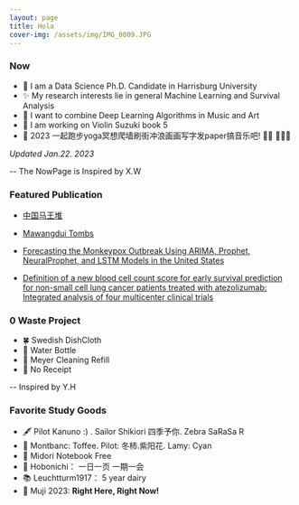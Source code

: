 ```yaml
---
layout: page
title: Hola
cover-img: /assets/img/IMG_0009.JPG
---
```



### Now

- 🐰  I am a Data Science Ph.D. Candidate in Harrisburg University 
- ✨  My research interests lie in general Machine Learning and Survival Analysis 
- 🎼  I want to combine Deep Learning Algorithms in Music and Art
- 🌲  I am working on Violin Suzuki book 5 
- 📝 2023 一起跑步yoga冥想爬墙刷街冲浪画画写字发paper搞音乐吧! 🧗‍♀️ 🏄🏻‍♂️ 

*Updated Jan.22. 2023*

-- The NowPage is Inspired by X.W 


### Featured Publication

- [中国马王堆](https://book.douban.com/subject/35830402/)

- [Mawangdui Tombs](https://www.amazon.com/Mawangdui-Tombs-English-Chineseversionebook/dp/B09P6YGGNC/ref=sr_1_1crid=3KTWF9GTIFN58&keywords=mawangdui+tombs&qid=1673925269&s=books&sprefix=mawangdui+tombs%2Cstripbooks%2C156&sr=1-1)


- [Forecasting the Monkeypox Outbreak Using ARIMA, Prophet, NeuralProphet, and LSTM Models in the United States](https://www.mdpi.com/2571-9394/5/1/5)


- [Definition of a new blood cell count score for early survival prediction for non-small cell lung cancer patients treated with atezolizumab: Integrated analysis of four multicenter clinical trials](https://www.frontiersin.org/articles/10.3389/fimmu.2022.961926/full)

### 0 Waste Project

- 🍀 Swedish DishCloth
- 🧃 Water Bottle
- 🧼 Meyer Cleaning Refill
- 🧾 No Receipt

-- Inspired by Y.H

### Favorite Study Goods

- 🖋 Pilot Kanuno :) . Sailor Shikiori 四季予你. Zebra SaRaSa R
- 🦄 Montbanc: Toffee. Pilot: 冬柿.紫阳花. Lamy: Cyan
- 📒 Midori Notebook Free
- 📓 Hobonichi： 一日一页 一期一会
- 📚 Leuchtturm1917： 5 year dairy
- 📍 Muji 2023: **Right Here, Right Now!**
